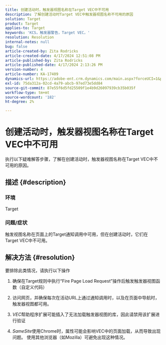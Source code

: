 ```yaml
---
title: 创建活动时，触发器视图名称在Target VEC中不可用
description: 了解创建活动时Target VEC中触发器视图名称不可用的原因
solution: Target
product: Target
applies-to: Target
keywords: 'KCS，触发器警告，Target VEC，'
resolution: Resolution
internal-notes: null
bug: false
article-created-by: Zita Rodricks
article-created-date: 4/17/2024 12:51:08 PM
article-published-by: Zita Rodricks
article-published-date: 4/17/2024 2:13:26 PM
version-number: 4
article-number: KA-17409
dynamics-url: https://adobe-ent.crm.dynamics.com/main.aspx?forceUCI=1&pagetype=entityrecord&etn=knowledgearticle&id=329d1825-b9fc-ee11-a1ff-6045bd0065b6
exl-id: 75da312a-02cd-4a79-abcb-97ed73e5dd84
source-git-commit: 87e55f6d5fd25509f1e4b9d26097939cb35b035f
workflow-type: tm+mt
source-wordcount: '182'
ht-degree: 2%

---
```


# 创建活动时，触发器视图名称在Target VEC中不可用


执行以下疑难解答步骤，了解在创建活动时，触发器视图名称在Target VEC中不可用的原因。

## 描述 {#description}


### 环境

Target

### 问题/症状

触发视图名称在页面上的Target通知调用中可用，但在创建活动时，它们在Target VEC中不可用。


## 解决方法 {#resolution}


要排除此类情况，请执行以下操作

1. 确保在Target规则中执行“Fire Page Load Request”操作后触发触发器视图函数（自定义代码）

2. 访问网页，并确保每次在活动URL上通过通知调用时，以及在页面中导航时，触发器视图都可用。

3. *VEC*&#x200B;帮助程序扩展可能插入了无法加载触发器视图的库，因此请禁用该扩展进行验证

4. *SameSite*&#x200B;使用Chrome时，属性可能会影响VEC中的页面加载，从而导致出现问题。 使用其他浏览器（如Mozilla）可避免出现这种情况。
